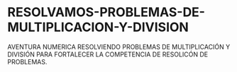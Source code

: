 # RESOLVAMOS-PROBLEMAS-DE-MULTIPLICACION-Y-DIVISION
AVENTURA NUMERICA RESOLVIENDO PROBLEMAS DE MULTIPLICACIÓN Y DIVISIÓN PARA FORTALECER LA COMPETENCIA DE RESOLICÓN DE PROBLEMAS.
